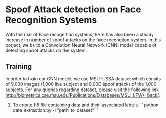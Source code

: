 # Spoof Attack detection on Face Recognition Systems #

With the rise of Face recognition systems,there has also been a steady increase in number of spoof attacks on the face recongiton system. In this porject, we build a Convolution Neural Network (CNN) model capable of detecting spoof attacks on the system.

## Training ##

In order to train our CNN model, we use MSU-USSA dataset which consits of 9,000 images (1,000 live subject and 8,000 spoof attack) of the 1,000 subjects. For any queries regarding dataset, please visit the following link http://biometrics.cse.msu.edu/Publications/Databases/MSU_LFW+_back/. 

1. To create h5 file containing data and their associated labels.
    '' python data_extraction.py -i "path_to_dataset" ''